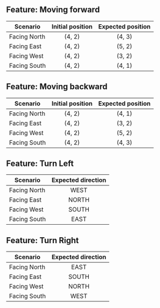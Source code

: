 ## Feature: Moving forward

| Scenario     | Initial position | Expected position  |
|--------------|:----------------:|:------------------:|
| Facing North |      (4, 2)      |       (4, 3)       |
| Facing East  |      (4, 2)      |       (5, 2)       |
| Facing West  |      (4, 2)      |       (3, 2)       |
| Facing South |      (4, 2)      |       (4, 1)       |



## Feature: Moving backward

| Scenario     | Initial position | Expected position |
|--------------|:----------------:|:-----------------:|
| Facing North |      (4, 2)      |      (4, 1)       |
| Facing East  |      (4, 2)      |      (3, 2)       |
| Facing West  |      (4, 2)      |      (5, 2)       |
| Facing South |      (4, 2)      |      (4, 3)       |

## Feature: Turn Left
| Scenario     | Expected direction | 
|--------------|:------------------:|
| Facing North |        WEST        | 
| Facing East  |       NORTH        | 
| Facing West  |       SOUTH        |
| Facing South |        EAST        | 

## Feature: Turn Right
| Scenario     | Expected direction | 
|--------------|:------------------:|
| Facing North |        EAST        | 
| Facing East  |       SOUTH        | 
| Facing West  |       NORTH        |
| Facing South |        WEST        | 
